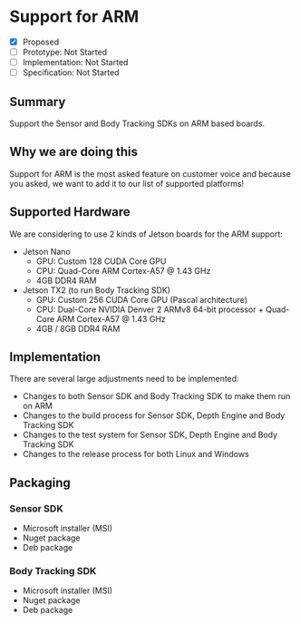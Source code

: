 
# Support for ARM

* [x] Proposed
* [ ] Prototype: Not Started
* [ ] Implementation: Not Started
* [ ] Specification: Not Started

## Summary

Support the Sensor and Body Tracking SDKs on ARM based boards.

## Why we are doing this

Support for ARM is the most asked feature on customer voice and because you asked, we want to add it to our list of supported platforms!

## Supported Hardware

We are considering to use 2 kinds of Jetson boards for the ARM support:

- Jetson Nano
    - GPU: Custom 128 CUDA Core GPU
    - CPU: Quad-Core ARM Cortex-A57 @ 1.43 GHz
    - 4GB DDR4 RAM
- Jetson TX2 (to run Body Tracking SDK)
    - GPU: Custom 256 CUDA Core GPU (Pascal architecture)
    - CPU: Dual-Core NVIDIA Denver 2 ARMv8 64-bit processor + Quad-Core ARM Cortex-A57 @ 1.43 GHz
    - 4GB / 8GB DDR4 RAM

## Implementation

There are several large adjustments need to be implemented:

- Changes to both Sensor SDK and Body Tracking SDK to make them run on ARM
- Changes to the build process for Sensor SDK, Depth Engine and Body Tracking SDK
- Changes to the test system for Sensor SDK, Depth Engine and Body Tracking SDK
- Changes to the release process for both Linux and Windows

## Packaging

### Sensor SDK

- Microsoft installer (MSI)
- Nuget package
- Deb package

### Body Tracking SDK

- Microsoft installer (MSI)
- Nuget package
- Deb package